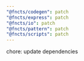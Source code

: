 ```yaml
---
"@fncts/codegen": patch
"@fncts/express": patch
"@fncts/io": patch
"@fncts/pattern": patch
"@fncts/scripts": patch
---
```


chore: update dependencies
